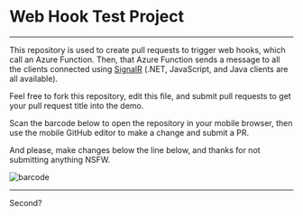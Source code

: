 # Web Hook Test Project
---

This repository is used to create pull requests to trigger web hooks, which call an Azure Function. Then, that Azure Function sends a message to all the clients connected using [SignalR](https://github.com/aspnet/signalr) (.NET, JavaScript, and Java clients are all available). 

Feel free to fork this repository, edit this file, and submit pull requests to get your pull request title into the demo. 

Scan the barcode below to open the repository in your mobile browser, then use the mobile GitHub editor to make a change and submit a PR. 

And please, make changes below the line below, and thanks for not submitting anything NSFW. 

![barcode](barcode.gif)

--- 

Second?

